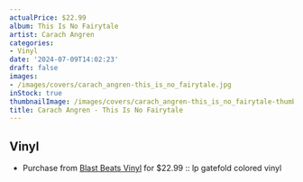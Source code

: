 ```yaml
---
actualPrice: $22.99
album: This Is No Fairytale
artist: Carach Angren
categories:
- Vinyl
date: '2024-07-09T14:02:23'
draft: false
images:
- /images/covers/carach_angren-this_is_no_fairytale.jpg
inStock: true
thumbnailImage: /images/covers/carach_angren-this_is_no_fairytale-thumb.jpg
title: Carach Angren - This Is No Fairytale
---
```


## Vinyl
* Purchase from [Blast Beats Vinyl](https://blastbeatsvinyl.com/products/carach-angren-this-is-no-fairytale-lp-gatefold-colored-vinyl) for $22.99 :: lp gatefold colored vinyl
